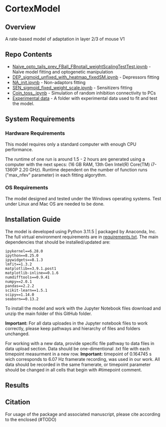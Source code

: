 # CortexModel

## Overview
A rate-based model of adaptation in layer 2/3 of mouse V1

## Repo Contents

  - [Naive_opto_tails_prev_FBall_FBnotail_weightScalingTestTest.ipynb](./Naive_opto_tails_prev_FBall_FBnotail_weightScalingTestTest.ipynb) - Naїve model fitting and optogenetic manipulation
  - [DEP_sigmoid_unfixed_with_heatmap_fixedSM.ipynb](./DEP_sigmoid_unfixed_with_heatmap_fixedSM.ipynb) - Depressors fitting
  - [NA_init.ipynb](./NA_init.ipynb) - Non-adaptors fitting
  - [SEN_sigmoid_fixed_weight_scale.ipynb](./SEN_sigmoid_fixed_weight_scale.ipynb) - Sensitizers fitting
  - [Coin_toss_.ipynb](./Coin_toss_.ipynb) - Simulation of random inhibition connectivity to PCs
  - [Experimental data](./Experimental_data/Updated_again) - A folder with experimental data used to fit and test the model.

## System Requirements

### Hardware Requirements
This model requires only a standard computer with enough CPU performance. 

The runtime of one run is around 1.5 - 2 hours are generated using a computer with the next specs: (16 GB RAM, 13th Gen Intel(R) Core(TM) i7-1360P   2.20 GHz).
Runtime dependent on the number of function runs ("max_nfev" parameter) in each fitting algorythm.
### OS Requirements
The model designed and tested under the Windows operating systems. Test under Linux and Mac OS are needed to be done.

## Installation Guide
The model is developed using Python 3.11.5 | packaged by Anaconda, Inc. 
The full virtual environment requirements are in [requirements.txt](./requirements.txt).
The main dependencies that should be installed/updated are:
```
ipykernel==6.28.0
ipython==8.25.0
ipywidgets==8.1.3
lmfit==1.3.2
matplotlib==3.9.1.post1
matplotlib-inline==0.1.6
numdifftools==0.9.41
numpy==2.0.1
pandas==2.2.2
scikit-learn==1.5.1
scipy==1.14.0
seaborn==0.13.2
```

To install the model and work with the Jupyter Notebook files download and unzip the main folder of this GitHub folder.
<p><b>Important:</b> For all data uploades in the Jupyter notebook files to work correctly, please keep pathways and hierarchy of files and folders unchanged.</p>
<p>For working with a new data, provide specific file pathway to data files in data upload section. Data should be one-dimentional .txt file with each timepoint measurment in a new row. <b>Important:</b> timepoint of 0.164745 s wich corresponds to 6.07 Hz framerate recording, was used in our work. All data should be recorded in the same framerate, or timepoint parameter should be changed in all cells that begin with #timepoint comment.</p>

## Results

## Citation

For usage of the package and associated manuscript, please cite according to the enclosed (#TODO)


